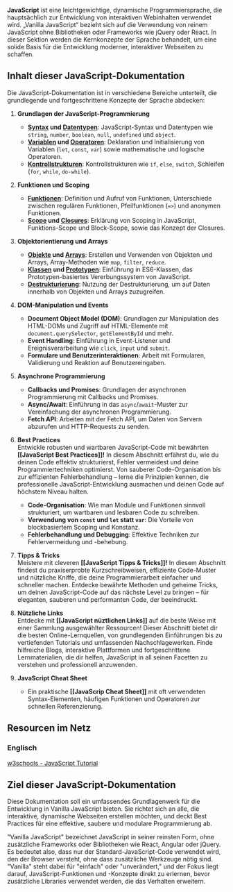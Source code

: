 **JavaScript** ist eine leichtgewichtige, dynamische Programmiersprache, die hauptsächlich zur Entwicklung von interaktiven Webinhalten verwendet wird. „Vanilla JavaScript“ bezieht sich auf die Verwendung von reinem JavaScript ohne Bibliotheken oder Frameworks wie jQuery oder React. In dieser Sektion werden die Kernkonzepte der Sprache behandelt, um eine solide Basis für die Entwicklung moderner, interaktiver Webseiten zu schaffen.

## Inhalt dieser JavaScript-Dokumentation

Die JavaScript-Dokumentation ist in verschiedene Bereiche unterteilt, die grundlegende und fortgeschrittene Konzepte der Sprache abdecken:

1. **Grundlagen der JavaScript-Programmierung**    
    - **[Syntax](JavaScript%20Syntax.md) und [Datentypen](JavaScript%20Datentypen.md)**: JavaScript-Syntax und Datentypen wie `string`, `number`, `boolean`, `null`, `undefined` und `object`.
    - **[Variablen](Javascript%20Variablen.md) und [Operatoren](Javascript%20Operatoren.md)**: Deklaration und Initialisierung von Variablen (`let`, `const`, `var`) sowie mathematische und logische Operatoren.
    - **[Kontrollstrukturen](Javascript%20Kontrollstrukturen.md)**: Kontrollstrukturen wie `if`, `else`, `switch`, Schleifen (`for`, `while`, `do-while`).
    
2. **Funktionen und Scoping**    
    - **[Funktionen](Javascript%20Funktionen.md)**: Definition und Aufruf von Funktionen, Unterschiede zwischen regulären Funktionen, Pfeilfunktionen (`=>`) und anonymen Funktionen.
    - **[Scope](Javascript%20Scope.md) und [Closures](Javascript%20Closures)**: Erklärung von Scoping in JavaScript, Funktions-Scope und Block-Scope, sowie das Konzept der Closures.
    
3. **Objektorientierung und Arrays**    
    - **[Objekte](Javascript%20Objekte.md) und [Arrays](Javascript%20Arrays.md)**: Erstellen und Verwenden von Objekten und Arrays, Array-Methoden wie `map`, `filter`, `reduce`.
    - **[Klassen](Javascript%20Klassen.md) und [Prototypen](Javascript%20Prototypen.md)**: Einführung in ES6-Klassen, das Prototypen-basiertes Vererbungssystem von JavaScript.
    - **[Destrukturierung](Javascript%20Destrukturierung.md)**: Nutzung der Destrukturierung, um auf Daten innerhalb von Objekten und Arrays zuzugreifen.
    
4. **DOM-Manipulation und Events**    
    - **Document Object Model (DOM)**: Grundlagen zur Manipulation des HTML-DOMs und Zugriff auf HTML-Elemente mit `document.querySelector`, `getElementById` und mehr.
    - **Event Handling**: Einführung in Event-Listener und Ereignisverarbeitung wie `click`, `input` und `submit`.
    - **Formulare und Benutzerinteraktionen**: Arbeit mit Formularen, Validierung und Reaktion auf Benutzereingaben.
    
5. **Asynchrone Programmierung**    
    - **Callbacks und Promises**: Grundlagen der asynchronen Programmierung mit Callbacks und Promises.
    - **Async/Await**: Einführung in das `async`/`await`-Muster zur Vereinfachung der asynchronen Programmierung.
    - **Fetch API**: Arbeiten mit der Fetch API, um Daten von Servern abzurufen und HTTP-Requests zu senden.
    
6.  **Best Practices**    
	    Entwickle robusten und wartbaren JavaScript-Code mit bewährten **[[JavaScript Best Practices]]!** In diesem Abschnitt erfährst du, wie du deinen Code effektiv strukturierst, Fehler vermeidest und deine Programmiertechniken optimierst. Von sauberer Code-Organisation bis zur effizienten Fehlerbehandlung – lerne die Prinzipien kennen, die professionelle JavaScript-Entwicklung ausmachen und deinen Code auf höchstem Niveau halten.
	- **Code-Organisation**: Wie man Module und Funktionen sinnvoll strukturiert, um wartbaren und lesbaren Code zu schreiben.
    - **Verwendung von `const` und `let` statt `var`**: Die Vorteile von blockbasiertem Scoping und Konstanz.
    - **Fehlerbehandlung und Debugging**: Effektive Techniken zur Fehlervermeidung und -behebung.
    
7. **Tipps & Tricks**    
		Meistere mit cleveren **[[JavaScript Tipps & Tricks]]!** In diesem Abschnitt findest du praxiserprobte Kurzschreibweisen, effiziente Code-Muster und nützliche Kniffe, die deine Programmierarbeit einfacher und schneller machen. Entdecke bewährte Methoden und geheime Tricks, um deinen JavaScript-Code auf das nächste Level zu bringen – für eleganten, sauberen und performanten Code, der beeindruckt.
    
8. **Nützliche Links**    
	    Entdecke mit **[[JavaScript nüztlichen Links]]** auf die beste Weise mit einer Sammlung ausgewählter Ressourcen! Dieser Abschnitt bietet dir die besten Online-Lernquellen, von grundlegenden Einführungen bis zu vertiefenden Tutorials und umfassenden Nachschlagewerken. Finde hilfreiche Blogs, interaktive Plattformen und fortgeschrittene Lernmaterialien, die dir helfen, JavaScript in all seinen Facetten zu verstehen und professionell anzuwenden.
	    
9. **JavaScript Cheat Sheet**    
    - Ein praktische **[[JavaScrip Cheat Sheet]]** mit oft verwendeten Syntax-Elementen, häufigen Funktionen und Operatoren zur schnellen Referenzierung.
    
## Resourcen im Netz

### Englisch
[w3schools - JavaScript Tutorial](https://www.w3schools.com/js/default.asp)
## Ziel dieser JavaScript-Dokumentation

Diese Dokumentation soll ein umfassendes Grundlagenwerk für die Entwicklung in Vanilla JavaScript bieten. Sie richtet sich an alle, die interaktive, dynamische Webseiten erstellen möchten, und deckt Best Practices für eine effektive, saubere und modulare Programmierung ab.

"Vanilla JavaScript" bezeichnet JavaScript in seiner reinsten Form, ohne zusätzliche Frameworks oder Bibliotheken wie React, Angular oder jQuery. Es bedeutet also, dass nur der Standard-JavaScript-Code verwendet wird, den der Browser versteht, ohne dass zusätzliche Werkzeuge nötig sind. "Vanilla" steht dabei für "einfach" oder "unverändert," und der Fokus liegt darauf, JavaScript-Funktionen und -Konzepte direkt zu erlernen, bevor zusätzliche Libraries verwendet werden, die das Verhalten erweitern.